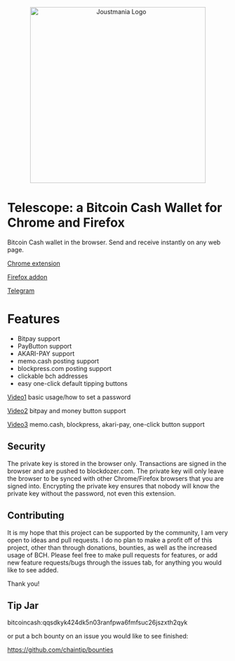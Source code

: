 <p align="center">
  <img src="telescope_logo.png" width="400" alt="Joustmania Logo"/>
</p>

Telescope: a Bitcoin Cash Wallet for Chrome and Firefox
=============

Bitcoin Cash wallet in the browser. Send and receive instantly on any web page.

[Chrome extension](https://chrome.google.com/webstore/detail/bitcoin-cash-wallet/oahplndhnkljjjpnlcnbkacomoepfgan?hl=en-US&gl=US)

[Firefox addon](https://addons.mozilla.org/en-US/firefox/addon/bitcoin-cash-wallet/)

[Telegram](https://t.me/telescopebch)

Features
=============
* Bitpay support
* PayButton support
* AKARI-PAY support
* memo.cash posting support
* blockpress.com posting support
* clickable bch addresses
* easy one-click default tipping buttons

[Video1](https://youtu.be/JXGEL-mEXhY) basic usage/how to set a password

[Video2](https://www.youtube.com/watch?v=GFrWktc5p1g) bitpay and money button support

[Video3](https://www.youtube.com/watch?v=KvHiY_14zHQ) memo.cash, blockpress, akari-pay, one-click button support



Security
--------

The private key is stored in the browser only. Transactions are signed in the browser and are pushed to blockdozer.com. The private key will only leave the browser to be synced with other Chrome/Firefox browsers that you are signed into. Encrypting the private key ensures that nobody will know the private key without the password, not even this extension.

Contributing
------------

It is my hope that this project can be supported by the community, I am very open to ideas and pull requests. I do no plan to make a profit off of this project, other than through donations, bounties, as well as the increased usage of BCH. Please feel free to make pull requests for features, or add new feature requests/bugs through the issues tab, for anything you would like to see added.


Thank you!

Tip Jar
-------------
bitcoincash:qqsdkyk424dk5n03ranfpwa6fmfsuc26jszxth2qyk

or put a bch bounty on an issue you would like to see finished:

https://github.com/chaintip/bounties
